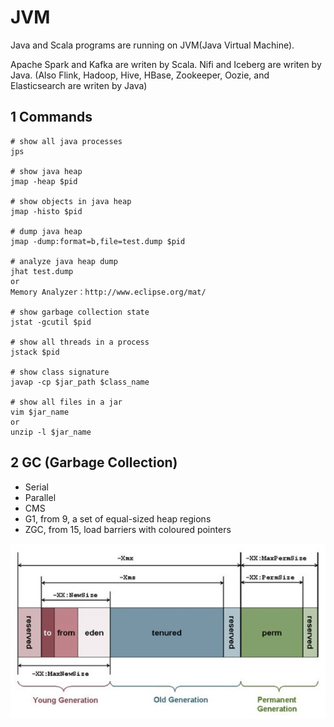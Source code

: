 # JVM

Java and Scala programs are running on JVM(Java Virtual Machine).

Apache Spark and Kafka are writen by Scala. Nifi and Iceberg are writen by Java. (Also Flink, Hadoop, Hive, HBase, Zookeeper, Oozie, and Elasticsearch are writen by Java)

## 1 Commands
```
# show all java processes
jps

# show java heap
jmap -heap $pid

# show objects in java heap
jmap -histo $pid

# dump java heap
jmap -dump:format=b,file=test.dump $pid

# analyze java heap dump
jhat test.dump
or
Memory Analyzer：http://www.eclipse.org/mat/

# show garbage collection state
jstat -gcutil $pid

# show all threads in a process
jstack $pid

# show class signature
javap -cp $jar_path $class_name

# show all files in a jar
vim $jar_name
or
unzip -l $jar_name
```

## 2 GC (Garbage Collection)
- Serial
- Parallel
- CMS
- G1, from 9, a set of equal-sized heap regions
- ZGC, from 15, load barriers with coloured pointers

![GC](https://github.com/barneywill/bigdata_demo/blob/main/imgs/gc.jpg)
